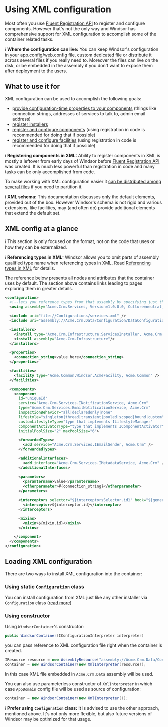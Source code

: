 # Using XML configuration

Most often you use [Fluent Registration API](fluent-registration-api.md) to register and configure components. However
that's not the only way and Windsor has comprehensive support for XML configuration to accomplish some of the container
related tasks.

:information_source: **Where the configuration can live:** You can keep Windsor's configuration in your
app.config/web.config file, custom dedicated file or distribute it across several files if you really need to. Moreover
the files can live on the disk, or be embedded in the assembly if you don't want to expose them after deployment to the
users.

## What to use it for

XML configuration can be used to accomplish the following goals:

* [provide configuration-time properties to your components](xml-configuration-properties.md) (things like connection
  strings, addresses of services to talk to, admin email address)
* [register installers](registering-installers.md)
* [register and configure components](registering-components.md) (using registration in code is recommended for doing
  that if possible)
* [register and configure facilities](facilities-xml-configuration.md) (using registration in code is recommended for
  doing that if possible)

:information_source: **Registering components in XML:** Ability to register components in XML is mostly a leftover from
early days of Windsor before [Fluent Registration API](fluent-registration-api.md) was created. It is much less powerful
than registration in code and many tasks can be only accomplished from code.

To make working with XML configuration easier it [can be distributed among several files](xml-configuration-includes.md)
if you need to partition it.

:information_source: **XML schema:** This documentation discusses only the default elements, provided out of the box.
However Windsor's schema is not rigid and various extensions, like facilities, may (and often do) provide additional
elements that extend the default set.

## XML config at a glance

:information_source: This section is only focused on the format, not on the code that uses or how they can be
externalized.

:information_source: **Referencing types in XML:** Windsor allows you to omit parts of assembly qualified type name when
referencing types in XML. Read [Referencing types in XML](referencing-types-in-xml.md) for details.

The reference below presents all nodes and attributes that the container uses by default. The section above contains
links leading to pages exploring them in greater details.

```xml
<configuration>
  <!--lets you reference types from that assembly by specifying just their name, instead of assembly qualified full name.-->
  <using assembly="Acme.Crm.Services, Version=1.0.0.0, Culture=neutral, PublicKeyToken=1987352536523" />

  <include uri="file://Configurations/services.xml" />
  <include uri="assembly://Acme.Crm.Data/Configuration/DataConfiguration.xml" />

  <installers>
    <install type="Acme.Crm.Infrastructure.ServicesInstaller, Acme.Crm.Infrastructure"/>
    <install assembly="Acme.Crm.Infrastructure"/>
  </installers>

  <properties>
    <connection_string>value here</connection_string>
  </properties>

  <facilities>
    <facility type="Acme.Common.Windsor.AcmeFacility, Acme.Common" />
  </facilities>

  <components>
    <component
      id="uniqueId"
      service="Acme.Crm.Services.INotificationService, Acme.Crm"
      type="Acme.Crm.Services.EmailNotificationService, Acme.Crm"
      inspectionBehavior="all|declaredonly|none"
      lifestyle="singleton|thread|transient|pooled|scoped|bound|custom"
      customLifestyleType="type that implements ILifestyleManager"
      componentActivatorType="type that implements IComponentActivator"
      initialPoolSize="2" maxPoolSize="6">

      <forwardedTypes>
        <add service="Acme.Crm.Services.IEmailSender, Acme.Crm" />
      </forwardedTypes>

      <additionalInterfaces>
        <add interface="Acme.Crm.Services.IMetadataService, Acme.Crm" />
      </additionalInterfaces>

      <parameters>
        <paramtername>value</paramtername>
        <otherparameter>#{connection_string}</otherparameter>
      </parameters>

      <interceptors selector="${interceptorsSelector.id}" hook="${generationHook.id}">
        <interceptor>${interceptor.id}</interceptor>
      </interceptors>

      <mixins>
        <mixin>${mixin.id}</mixin>
      </mixins>

    </component>
  </components>
</configuration>
```

## Loading XML configuration

There are two ways to install XML configuration into the container:

### Using static `Configuration` class

You can install configuration from XML just like any other installer via `Configuration`
class ([read more](installers.md#configuration-class))

### Using constructor

Using `WindsorContainer`'s constructor:

```csharp
public WindsorContainer(IConfigurationInterpreter interpreter)
```

you can pass reference to XML configuration file right when the container is created.

```csharp
IResource resource = new AssemblyResource("assembly://Acme.Crm.Data/Configuration/services.xml");
container = new WindsorContainer(new XmlInterpreter(resource));
```

In this case XML file embedded in `Acme.Crm.Data` assembly will be used.

You can also use parameterless constructor of `XmlInterpreter` in which case `AppDomain` config file will be used as
source of configuration:

```csharp
container = new WindsorContainer(new XmlInterpreter());
```

:information_source: **Prefer using `Configuration` class:** It is advised to use the other approach, mentioned above.
It's not only more flexible, but also future versions of Windsor may be optimized for that usage.
